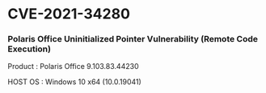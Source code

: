 # CVE-2021-34280

### Polaris Office Uninitialized Pointer Vulnerability (Remote Code Execution)

Product : Polaris Office 9.103.83.44230

HOST OS : Windows 10 x64 (10.0.19041)

